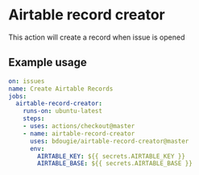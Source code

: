 # Airtable record creator
This action will create a record when issue is opened

## Example usage
```yaml
on: issues
name: Create Airtable Records
jobs:
  airtable-record-creator:
    runs-on: ubuntu-latest
    steps:
    - uses: actions/checkout@master
    - name: airtable-record-creator
      uses: bdougie/airtable-record-creator@master
      env:
        AIRTABLE_KEY: ${{ secrets.AIRTABLE_KEY }}
        AIRTABLE_BASE: ${{ secrets.AIRTABLE_BASE }}
```
